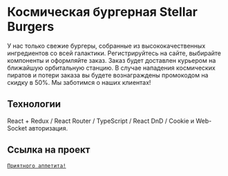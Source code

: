 # Космическая бургерная Stellar Burgers

У нас только свежие бургеры, собранные из высококачественных ингредиентов со всей галактики.
Регистрируйтесь на сайте, выбирайте компоненты и оформляйте заказ. Заказ будет доставлен
курьером на ближайшую орбитальную станцию. В случае нападения космических пиратов и потери
заказа вы будете вознаграждены промокодом на скидку в 50%. Мы заботимся о наших клиентах!

## Технологии

React + Redux / React Router / TypeScript /
React DnD / Cookie и Web-Socket авторизация.

## Ссылка на проект

[`Приятного аппетита!`](https://wailingray.github.io/)
